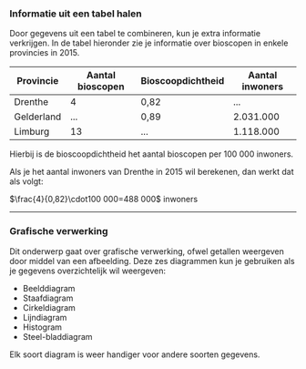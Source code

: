 ### Informatie uit een tabel halen

Door gegevens uit een tabel te combineren, kun je extra informatie verkrijgen. In de tabel hieronder zie je informatie over bioscopen in enkele provincies in 2015.

| Provincie | Aantal bioscopen | Bioscoopdichtheid | Aantal inwoners |
| --- | --- | --- | --- |
| Drenthe | 4 | 0,82 | ... |
| Gelderland | ... | 0,89 | 2.031.000 |
| Limburg | 13 | ... | 1.118.000 |

Hierbij is de bioscoopdichtheid het aantal bioscopen per $100\ 000$ inwoners.

  

Als je het aantal inwoners van Drenthe in 2015 wil berekenen, dan werkt dat als volgt:

$\frac{4}{0,82}\cdot100 000=488 000$ inwoners

---

### Grafische verwerking

Dit onderwerp gaat over grafische verwerking, ofwel getallen weergeven door middel van een afbeelding. Deze zes diagrammen kun je gebruiken als je gegevens overzichtelijk wil weergeven:

- Beelddiagram
- Staafdiagram
- Cirkeldiagram
- Lijndiagram
- Histogram
- Steel-bladdiagram

Elk soort diagram is weer handiger voor andere soorten gegevens.

